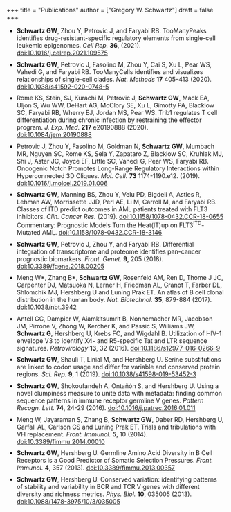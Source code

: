 +++
title = "Publications"
author = ["Gregory W. Schwartz"]
draft = false
+++

<style>
li:not(:last-child) {
    margin-bottom: 2%;
}
</style>

-   <a id="org0973a9e"></a> **Schwartz GW**, Zhou Y, Petrovic J, and Faryabi RB. TooManyPeaks
    identifies drug-resistant-specific regulatory elements from single-cell
    leukemic epigenomes. _Cell Rep._ **36**, (2021).
    [doi:10.1016/j.celrep.2021.109575](https://doi.org/10.1016/j.celrep.2021.109575)
-   <a id="org9f77971"></a> **Schwartz GW**, Petrovic J, Fasolino M, Zhou Y, Cai S, Xu L,
    Pear WS, Vahedi G, and Faryabi RB. TooManyCells identifies and visualizes
    relationships of single-cell clades. _Nat. Methods_ **17** 405–413 (2020).
    [doi:10.1038/s41592-020-0748-5](https://doi.org/10.1038/s41592-020-0748-5)
-   Rome KS, Stein, SJ, Kurachi M, Petrovic J, **Schwartz GW**, Mack EA, Uljon S, Wu
    WW, DeHart AG, McClory SE, Xu L, Gimotty PA, Blacklow SC, Faryabi RB, Wherry
    EJ, Jordan MS, Pear WS. Trib1 regulates T cell differentiation during chronic
    infection by restraining the effector program. _J. Exp. Med._ **217** e20190888
    (2020).
    [doi:10.1084/jem.20190888](https://doi.org/10.1084/jem.20190888)
-   Petrovic J, Zhou Y, Fasolino M, Goldman N, **Schwartz GW**, Mumbach MR, Nguyen SC,
    Rome KS, Sela Y, Zapataro Z, Blacklow SC, Kruhlak MJ, Shi J, Aster JC, Joyce
    EF, Little SC, Vahedi G, Pear WS, Faryabi RB. Oncogenic Notch Promotes
    Long-Range Regulatory Interactions within Hyperconnected 3D Cliques. _Mol.
    Cell._ **73** 1174-1190.e12. (2019).
    [doi:10.1016/j.molcel.2019.01.006](https://www.cell.com/molecular-cell/fulltext/S1097-2765(19)30006-1?%5FreturnURL=https%3A%2F%2Flinkinghub.elsevier.com%2Fretrieve%2Fpii%2FS1097276519300061%3Fshowall%3Dtrue)
-   <a id="orgb107976"></a> **Schwartz GW**, Manning BS, Zhou Y, Velu PD,
    Bigdeli A, Astles R, Lehman AW, Morrissette JJD, Perl AE, Li M, Carroll M, and
    Faryabi RB. Classes of ITD predict outcomes in AML patients treated with FLT3
    inhibitors. _Clin. Cancer Res._ (2019).
    [doi:10.1158/1078-0432.CCR-18-0655](http://clincancerres.aacrjournals.org/content/25/2/573)
    Commentary: Prognostic Models Turn the Heat(IT)up on FLT3<sup>ITD</sup>-Mutated AML.
    [doi:10.1158/1078-0432.CCR-18-3146](http://clincancerres.aacrjournals.org/content/25/2/460?iss=2)
-   <a id="orgbc64496"></a> **Schwartz GW**, Petrovic J, Zhou Y, and Faryabi RB.
    Differential integration of transcriptome and proteome identifies pan-cancer
    prognostic biomarkers. _Front. Genet._ **9**, 205 (2018).
    [doi:10.3389/fgene.2018.00205](https://www.frontiersin.org/articles/10.3389/fgene.2018.00205/full)
-   <a id="org1c8f7e1"></a> Meng W\*, Zhang B\*, **Schwartz GW**, Rosenfeld AM, Ren D, Thome J
    JC, Carpenter DJ, Matsuoka N, Lerner H, Friedman AL, Granot T, Farber DL,
    Shlomchik MJ, Hershberg U and Luning Prak ET. An atlas of B cell clonal
    distribution in the human body. _Nat. Biotechnol._ **35**, 879-884 (2017).
    [doi:10.1038/nbt.3942](https://www.nature.com/nbt/journal/vaop/ncurrent/full/nbt.3942.html)
-   Antell GC, Dampier W, Aiamkitsumrit B, Nonnemacher MR, Jacobson JM, Pirrone V,
    Zhong W, Kercher K, and Passic S, Williams JW, **Schwartz G**, Hershberg U,
    Krebs FC, and Wigdahl B. Utilization of HIV-1 envelope V3 to identify X4- and
    R5-specific Tat and LTR sequence signatures. _Retrovirology_ **13**, 32 (2016).
    [doi:10.1186/s12977-016-0266-9](http://retrovirology.biomedcentral.com/articles/10.1186/s12977-016-0266-9)
-   **Schwartz GW**, Shauli T, Linial M, and Hershberg U. Serine substitutions are
    linked to codon usage and differ for variable and conserved protein regions.
    _Sci. Rep._ **9**, 1 (2019).
    [doi:10.1038/s41598-019-53452-3](http://www.nature.com/articles/s41598-019-53452-3)
-   <a id="org3ce5213"></a> **Schwartz GW**, Shokoufandeh A, Ontañón S, and Hershberg U.
    Using a novel clumpiness measure to unite data with metadata: finding common
    sequence patterns in immune receptor germline V genes. _Pattern Recogn. Lett._
    **74**, 24-29 (2016). [doi:10.1016/j.patrec.2016.01.011](http://www.sciencedirect.com/science/article/pii/S0167865516000234)
-   Meng W, Jayaraman S, Zhang B, **Schwartz GW**, Daber RD, Hershberg U,
    Garfall AL, Carlson CS and Luning Prak ET. Trials and tribulations with VH
    replacement. _Front. Immunol._ **5**, 10 (2014). [doi:10.3389/fimmu.2014.00010](http://www.frontiersin.org/Journal/10.3389/fimmu.2014.00010/abstract)
-   <a id="org08afbaa"></a> **Schwartz GW**, Hershberg U. Germline Amino Acid
    Diversity in B Cell Receptors is a Good Predictor of Somatic Selection
    Pressures. _Front. Immunol._ **4**, 357 (2013). [doi:10.3389/fimmu.2013.00357](http://www.frontiersin.org/Journal/10.3389/fimmu.2013.00357/abstract)
-   <a id="org06ea43a"></a> **Schwartz GW**, Hershberg U. Conserved variation:
    identifying patterns of stability and variability in BCR and TCR V genes with
    different diversity and richness metrics. _Phys. Biol._ **10**, 035005 (2013).
    [doi:10.1088/1478-3975/10/3/035005](http://iopscience.iop.org/1478-3975/10/3/035005/)

<br></br>